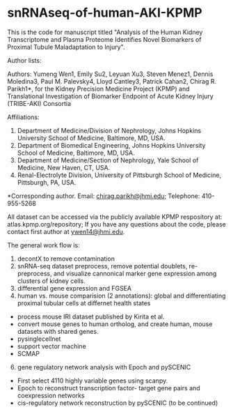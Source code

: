 # snRNAseq-of-human-AKI-KPMP

This is the code for manuscript titled "Analysis of the Human Kidney Transcriptome and Plasma Proteome Identifies Novel Biomarkers of Proximal Tubule Maladaptation to Injury". 

Author lists:

Authors:  Yumeng Wen1, Emily Su2, Leyuan Xu3, Steven Menez1, Dennis Moledina3, Paul M. Palevsky4, Lloyd Cantley3, Patrick Cahan2, Chirag R. Parikh1*, for the Kidney Precision Medicine Project (KPMP) and Translational Investigation of Biomarker Endpoint of Acute Kidney Injury (TRIBE-AKI) Consortia

Affiliations:
1. Department of Medicine/Division of Nephrology, Johns Hopkins University School of Medicine, Baltimore, MD, USA.
2. Department of Biomedical Engineering, Johns Hopkins University School of Medicine, Baltimore, MD, USA.
3. Department of Medicine/Section of Nephrology, Yale School of Medicine, New Haven, CT, USA.
4. Renal-Electrolyte Division, University of Pittsburgh School of Medicine, Pittsburgh, PA, USA.

*Corresponding author. Email:  chirag.parikh@jhmi.edu; Telephone: 410-955-5268

All dataset can be accessed via the publicly available KPMP respository at: atlas.kpmp.org/repository; 
If you have any questions about the code, please contact first author at ywen14@jhmi.edu. 

The general work flow is:
1. decontX to remove contamination
2. snRNA-seq dataset preprocess, remove potential doublets, re-preprocess, and visualize cannonical marker gene expression among clusters of kidney cells. 
3. differential gene expression and FGSEA
4. human vs. mouse comparision (2 annotations): global and differentiating proximal tubular cells at differnet health states
- process mouse IRI dataset published by Kirita et al. 
- convert mouse genes to human ortholog, and create human, mouse datasets with shared genes. 
- pysinglecellnet
- support vector machine
- SCMAP
6. gene regulatory network analysis with Epoch and pySCENIC
- First select 4110 highly variable genes using scanpy. 
- Epoch to reconstruct transcription factor- target gene pairs and coexpression networks 
- cis-regulatory network reconstruction by pySCENIC
(to be continued) 
